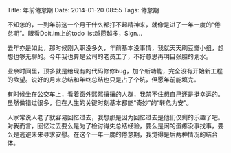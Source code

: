 Title: 年前倦怠期
Date: 2014-01-20 08:55
Tags: 倦怠期

不知怎的，一到年前这一个月干什么都打不起精神来，就像是进了一年一度的“倦怠期”。眼看Doit.im上的todo list越攒越多，Sign...

去年亦是如此，那时候刚入职没多久，年前基本没事情，我就天天刷豆瓣小组，想想也够无聊的。今年我也算是公司的老员工了，不好意思再明目张胆的划水。

业余时间里，顶多就是给现有的代码修修bug，加个新功能，完全没有开始新工程的欲望。说好的月末总结和年终总结也只是占了个坑，但愿年前能填完。

有时候坐在公交车上，看着窗外熙熙攘攘的人群，我禁不住想自己还是挺幸运的。虽然做错过很多，但在人生的关键时刻基本都能“奇妙”的“转危为安”。

人家常说人老了就容易回忆过去，我想那是因为回忆过去是他们仅剩的乐趣了吧。 对我而言，回忆过去要么是为了检讨得失总结经验，要么是闲的蛋疼没事找事，要么是逃避未来寻求安慰。在这个一年一度的倦怠期，我觉得是后两种情况的结合体。 

